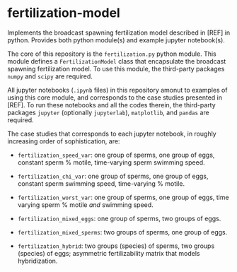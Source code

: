 # fertilization-model

Implements the broadcast spawning fertilization model described in [REF] in python. Provides both python module(s) and example jupyter notebook(s).

The core of this repository is the `fertilization.py` python module. This module defines a `FertilizationModel` class that encapsulate the broadcast spawning fertilization model. To use this module, the third-party packages `numpy` and `scipy` are required. 

All jupyter notebooks (`.ipynb` files) in this repository amonut to examples of using this core module, and corresponds to the case studies presented in [REF]. To run these notebooks and all the codes therein, the third-party packages `jupyter` (optionally `jupyterlab`), `matplotlib`, and `pandas` are required.

The case studies that corresponds to each jupyter notebook, in roughly increasing order of sophistication, are:

+ `fertilization_speed_var`: one group of sperms, one group of eggs, constant sperm % motile, time-varying sperm swimming speed.

+ `fertilization_chi_var`: one group of sperms, one group of eggs, constant sperm swimming speed, time-varying % motile.

+ `fertilization_worst_var`: one group of sperms, one group of eggs, time varying sperm % motile _and_ swimming speed.

+ `fertilization_mixed_eggs`: one group of sperms, two groups of eggs.

+ `fertilization_mixed_sperms`: two groups of sperms, one group of eggs.

+ `fertilization_hybrid`: two groups (species) of sperms, two groups (species) of eggs; asymmetric fertilizability matrix that models hybridization.